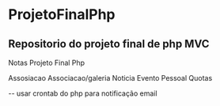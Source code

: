 # ProjetoFinalPhp
Repositorio do projeto final de php MVC
------------------------------------------------------------------------------
Notas Projeto Final Php

<paginas>
    <pag>Assosiacao</pag>
    <pag>Associacao/galeria</pag>
    <pag>Noticia</pag>
    <pag>Evento</pag>
    <pag>Pessoal</pag>
    <pag>Quotas</pag>
</paginas>

-- usar crontab do php para notificação email
